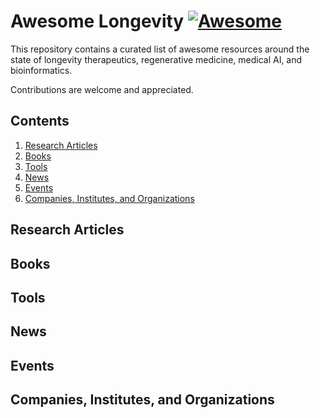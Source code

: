 # Awesome Longevity  [![Awesome](https://cdn.rawgit.com/sindresorhus/awesome/d7305f38d29fed78fa85652e3a63e154dd8e8829/media/badge.svg)](https://github.com/sindresorhus/awesome)
This repository contains a curated list of awesome resources around the state of longevity therapeutics, regenerative medicine, medical AI, and bioinformatics. 

Contributions are welcome and appreciated. 

## Contents
1. [Research Articles](#research-articles)
2. [Books](#books)
3. [Tools](#tools)
4. [News](#news)
5. [Events](#events)
6. [Companies, Institutes, and Organizations](#companies-institutes-and-organizations)


## Research Articles

## Books

## Tools

## News

## Events

## Companies, Institutes, and Organizations
